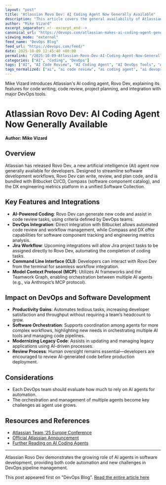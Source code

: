 ```yaml
---
layout: "post"
title: "Atlassian Rovo Dev: AI Coding Agent Now Generally Available"
description: "This article covers the general availability of Atlassian's Rovo Dev, an AI-powered coding agent for writing, reviewing, and planning code. It discusses Rovo Dev's integration with Bitbucket CI/CD, Compass, and DX metrics tools, and explores the impact of AI agents on software development productivity and DevOps orchestration."
author: "Mike Vizard"
excerpt_separator: <!--excerpt_end-->
canonical_url: "https://devops.com/atlassian-makes-ai-coding-agent-generally-available/"
viewing_mode: "external"
feed_name: "DevOps Blog"
feed_url: "https://devops.com/feed/"
date: 2025-10-09 12:45:40 +00:00
permalink: "/2025-10-09-Atlassian-Rovo-Dev-AI-Coding-Agent-Now-Generally-Available.html"
categories: ["AI", "Coding", "DevOps"]
tags: ["AI", "AI Code Review", "AI Coding Agent", "AI DevOps Tools", "AI For Software Development", "AI in CI/CD", "AI in Software Development", "AI Project Planning", "AI Software Orchestration", "Anthropic MCP", "Atlassian AI", "Atlassian Compass", "Atlassian Rovo Dev", "Atlassian Team 25", "Bitbucket CI/CD", "Business Of DevOps", "CLI Tools", "Code Review", "Coding", "Compass", "DevOps", "DevOps Automation", "DX Engineering Metrics", "Jira Integration", "MCP", "Posts", "Social Facebook", "Social LinkedIn", "Social X", "Software Orchestration"]
tags_normalized: ["ai", "ai code review", "ai coding agent", "ai devops tools", "ai for software development", "ai in cislashcd", "ai in software development", "ai project planning", "ai software orchestration", "anthropic mcp", "atlassian ai", "atlassian compass", "atlassian rovo dev", "atlassian team 25", "bitbucket cislashcd", "business of devops", "cli tools", "code review", "coding", "compass", "devops", "devops automation", "dx engineering metrics", "jira integration", "mcp", "posts", "social facebook", "social linkedin", "social x", "software orchestration"]
---
```


Mike Vizard introduces Atlassian's AI coding agent, Rovo Dev, explaining its features for code writing, code review, project planning, and integration with major DevOps tools.<!--excerpt_end-->

# Atlassian Rovo Dev: AI Coding Agent Now Generally Available

**Author: Mike Vizard**

## Overview

Atlassian has released Rovo Dev, a new artificial intelligence (AI) agent now generally available for developers. Designed to streamline software development workflows, Rovo Dev can write, review, and plan code, and is bundled with Bitbucket CI/CD, Compass (software component catalog), and the DX engineering metrics platform in a unified Software Collection.

## Key Features and Integrations

- **AI-Powered Coding**: Rovo Dev can generate new code and assist in code review tasks, using criteria defined by DevOps teams.
- **DevOps Integration**: Direct integration with Bitbucket allows automated code review and workflow management, while Compass and DX offer capabilities for software component tracking and engineering metrics analysis.
- **Jira Workflow**: Upcoming integrations will allow Jira project tasks to be assigned directly to Rovo Dev, automating the completion of coding tasks.
- **Command Line Interface (CLI)**: Developers can interact with Rovo Dev from the terminal for seamless workflow integration.
- **Model Context Protocol (MCP)**: Utilizes AI frameworks and the Teamwork Graph, enabling orchestration between multiple AI agents (e.g., via Anthropic’s MCP protocol).

## Impact on DevOps and Software Development

- **Productivity Gains**: Automates tedious tasks, increasing developer satisfaction and throughput without requiring a team’s headcount to grow.
- **Software Orchestration**: Supports coordination among agents for more complex workflows, highlighting new needs in orchestrating multiple AI tools and managing code pipelines.
- **Modernizing Legacy Code**: Assists in updating and managing legacy applications using AI-driven processes.
- **Review Process**: Human oversight remains essential—developers are encouraged to review AI-generated code before production deployment.

## Considerations

- Each DevOps team should evaluate how much to rely on AI agents for automation.
- The orchestration and management of multiple agents become key challenges as agent use grows.

## Resources and References

- [Atlassian Team ’25 Europe Conference](https://events.atlassian.com/teameurope/teams)
- [Official Atlassian Announcement](https://www.atlassian.com/blog/announcements/team25-europe-software-collection)
- [Further Reading on AI Coding Agents](https://devops.com/coding-agent-teams-the-next-frontier-in-ai-assisted-software-development/)

---

Atlassian Rovo Dev demonstrates the growing role of AI agents in software development, providing both code automation and new challenges in DevOps pipeline management.

This post appeared first on "DevOps Blog". [Read the entire article here](https://devops.com/atlassian-makes-ai-coding-agent-generally-available/)
